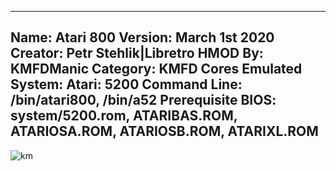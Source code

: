 -----------------------
Name: Atari 800
Version: March 1st 2020
Creator: Petr Stehlik|Libretro
HMOD By: KMFDManic
Category: KMFD Cores
Emulated System: Atari: 5200
Command Line: /bin/atari800, /bin/a52
Prerequisite BIOS: system/5200.rom, ATARIBAS.ROM, ATARIOSA.ROM, ATARIOSB.ROM, ATARIXL.ROM
-----------------------
![km](https://i.imgur.com/fxnXYL6.png)
